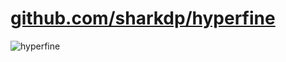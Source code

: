 # [github.com/sharkdp/hyperfine](https://github.com/sharkdp/hyperfine)

![hyperfine](https://camo.githubusercontent.com/90d33a6e34fc741fc6491c1f5b70067e2d105e1b/68747470733a2f2f692e696d6775722e636f6d2f354f71724757652e676966)
